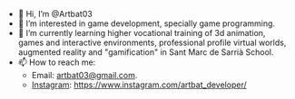 - 👋 Hi, I’m @Artbat03
- 👀 I’m interested in game development, specially game programming.
- 🌱 I’m currently learning higher vocational training of 3d animation, 
games and interactive environments, professional profile virtual worlds, augmented reality and "gamification" in Sant Marc de Sarrià School.
- 📫 How to reach me: 
   + Email: artbat03@gmail.com.
   + [Instagram](https://www.instagram.com/artbat_developer/): https://www.instagram.com/artbat_developer/

<!---
Artbat03/Artbat03 is a ✨ special ✨ repository because its `README.md` (this file) appears on your GitHub profile.
You can click the Preview link to take a look at your changes.
--->
